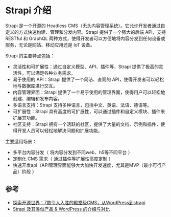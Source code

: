 # Strapi 介绍

Strapi 是一个开源的 Headless CMS（无头内容管理系统）。它允许开发者通过自定义的方式快速构建、管理和分发内容。Strapi 提供了一个强大的后端 API，支持 RESTful 和 GraphQL 两种方式，使得开发者可以方便地将内容分发到任何设备或服务，无论是网站、移动应用还是 IoT 设备。

Strapi 的主要特点包括：

- 灵活性和可扩展性：通过自定义模型、API、插件等，Strapi 提供了极高的灵活性，可以满足各种业务需求。
- 易于使用的 API：Strapi 提供了一个简洁、直观的 API，使得开发者可以轻松地与数据库进行交互。
- 内容管理界面：Strapi 提供了一个易于使用的管理界面，使得用户可以轻松地创建、编辑和发布内容。
- 多语言支持：Strapi 支持多种语言，包括中文、英语、法语、德语等。
- 可扩展性：Strapi 具有高度的可扩展性，可以通过插件和自定义模块、插件来扩展其功能。
- 社区支持：Strapi 拥有一个活跃的社区，提供了大量的文档、示例和插件，使得开发人员可以轻松地解决问题和扩展功能。

主要适用场景：

- 多平台内容分发（ 将内容分发到不同web、h5等不同平台 ）
- 定制化 CMS 需求（ 通过插件等扩展性高度定制 ）
- 快速开发api（API管理界面能够大大加快开发速度，尤其是MVP（最小可行产品）阶段 ）

## 参考

- [探索开源世界：7款引人入胜的殿堂级CMS，从WordPress到strapi](https://zhuanlan.zhihu.com/p/652732748)
- [Strapi 及其类似产品 & WordPress 的介绍与对比](https://juejin.cn/post/7221545548574261308)
